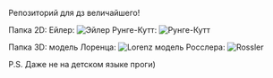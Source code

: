 Репозиторий для дз величайшего!

Папка 2D:
Ейлер:
![Эйлер](https://user-images.githubusercontent.com/46189592/130762540-4e2544db-3925-42a2-9a24-9db2bd19a927.png)
Рунге-Кутт:
![Рунге-Кутт](https://user-images.githubusercontent.com/46189592/130762590-5475fe3c-aa64-454c-8d8b-b0e6900c5b4a.png)


Папка 3D: 
модель Лоренца:
![Lorenz](https://user-images.githubusercontent.com/46189592/130753369-8fed0209-2d2a-4749-b937-2821d01774f8.jpg)
модель Росслера:
![Rossler](https://user-images.githubusercontent.com/46189592/130753409-a7c911f0-b3e5-4022-a0d7-861fbc3ebe27.png)

P.S. Даже не на детском языке проги)
